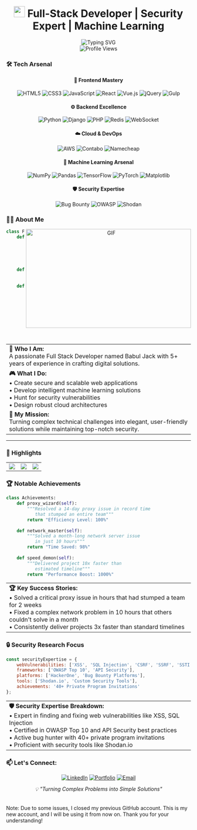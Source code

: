 <h1 align="center">
  <img src="https://media.giphy.com/media/hvRJCLFzcasrR4ia7z/giphy.gif" width="30px"/> Full-Stack Developer | Security Expert | Machine Learning 
</h1>

<div align="center">
  <img src="https://readme-typing-svg.herokuapp.com?font=Fira+Code&weight=500&size=25&pause=1000&color=3F97F7&center=true&vCenter=true&random=false&width=600&lines=Full+Stack+Development+Wizard;Security+Research+%26+Bug+Hunter;Machine+Learning+Engineer;AWS+Cloud+Expert" alt="Typing SVG" />
</div>

<div align="center">
  <img src="https://komarev.com/ghpvc/?username=babuljackdev&style=flat-square&color=blue" alt="Profile Views"/>
</div>

### 🛠️ Tech Arsenal

<div align="center">

#### 🎨 Frontend Mastery
![HTML5](https://img.shields.io/badge/HTML5-E34F26?style=for-the-badge&logo=html5&logoColor=white)
![CSS3](https://img.shields.io/badge/CSS3-1572B6?style=for-the-badge&logo=css3&logoColor=white)
![JavaScript](https://img.shields.io/badge/JavaScript-F7DF1E?style=for-the-badge&logo=javascript&logoColor=black)
![React](https://img.shields.io/badge/React-20232A?style=for-the-badge&logo=react&logoColor=61DAFB)
![Vue.js](https://img.shields.io/badge/Vue.js-35495E?style=for-the-badge&logo=vue.js&logoColor=4FC08D)
![jQuery](https://img.shields.io/badge/jQuery-0769AD?style=for-the-badge&logo=jquery&logoColor=white)
![Gulp](https://img.shields.io/badge/Gulp-CF4647?style=for-the-badge&logo=gulp&logoColor=white)

#### ⚙️ Backend Excellence
![Python](https://img.shields.io/badge/Python-3776AB?style=for-the-badge&logo=python&logoColor=white)
![Django](https://img.shields.io/badge/Django-092E20?style=for-the-badge&logo=django&logoColor=white)
![PHP](https://img.shields.io/badge/PHP-777BB4?style=for-the-badge&logo=php&logoColor=white)
![Redis](https://img.shields.io/badge/Redis-DC382D?style=for-the-badge&logo=redis&logoColor=white)
![WebSocket](https://img.shields.io/badge/WebSocket-010101?style=for-the-badge&logo=socket.io&logoColor=white)

#### ☁️ Cloud & DevOps
![AWS](https://img.shields.io/badge/AWS-232F3E?style=for-the-badge&logo=amazon-aws&logoColor=white)
![Contabo](https://img.shields.io/badge/Contabo-0078D4?style=for-the-badge&logo=server&logoColor=white)
![Namecheap](https://img.shields.io/badge/Namecheap-DE3723?style=for-the-badge&logo=domain&logoColor=white)

#### 🤖 Machine Learning Arsenal
![NumPy](https://img.shields.io/badge/NumPy-013243?style=for-the-badge&logo=numpy&logoColor=white)
![Pandas](https://img.shields.io/badge/Pandas-150458?style=for-the-badge&logo=pandas&logoColor=white)
![TensorFlow](https://img.shields.io/badge/TensorFlow-FF6F00?style=for-the-badge&logo=tensorflow&logoColor=white)
![PyTorch](https://img.shields.io/badge/PyTorch-EE4C2C?style=for-the-badge&logo=pytorch&logoColor=white)
![Matplotlib](https://img.shields.io/badge/Matplotlib-11557c?style=for-the-badge&logo=python&logoColor=white)

#### 🛡️ Security Expertise
![Bug Bounty](https://img.shields.io/badge/Bug_Bounty_Hunter-494649?style=for-the-badge&logo=hackerone&logoColor=white)
![OWASP](https://img.shields.io/badge/OWASP_TOP_10-000000?style=for-the-badge&logo=owasp&logoColor=white)
![Shodan](https://img.shields.io/badge/Shodan.io-FF6C37?style=for-the-badge&logo=shodan&logoColor=white)

</div>

### 👨‍💻 About Me

<div align="center">
  <img align="right" height="270px" width="450px" alt="GIF" src="https://raw.githubusercontent.com/Adam-pw/Adam-pw/main/animation_500_kxa883sd.gif" />
</div>

```python
class FullStackWizard:
    def __init__(self):
        self.name = "Babul Jack"
        self.role = "Full Stack Developer"
        self.language_spoken = ["hi_IN", "en_US"]
        self.experience = "5+ years"
        
    def say_hi(self):
        print("Thanks for dropping by! Let's build something amazing together!")
        
    def current_work(self):
        return {
            'focus': [
                'Building Secure Web Applications',
                'Machine Learning Solutions',
                'Bug Hunting',
                'Cloud Architecture'
            ],
            'passion': 'Solving Complex Problems'
        }
```

<div align="center">
  <table>
    <tr>
      <td>
        <b>🎯 Who I Am:</b><br>
        A passionate Full Stack Developer named Babul Jack with 5+ years of experience in crafting digital solutions.
      </td>
    </tr>
    <tr>
      <td>
        <b>🎮 What I Do:</b><br>
        • Create secure and scalable web applications<br>
        • Develop intelligent machine learning solutions<br>
        • Hunt for security vulnerabilities<br>
        • Design robust cloud architectures
      </td>
    </tr>
    <tr>
      <td>
        <b>💫 My Mission:</b><br>
        Turning complex technical challenges into elegant, user-friendly solutions while maintaining top-notch security.
      </td>
    </tr>
  </table>
</div>

---
### 🚀 Highlights

<table>
  <tr>
    <td>
      <img align="center" src="https://img.shields.io/badge/Bug_Bounty-40+-red?style=for-the-badge&logo=hackerone&logoColor=white" />
    </td>
    <td>
      <img align="center" src="https://img.shields.io/badge/Experience-5_Years+-blue?style=for-the-badge&logo=expertise&logoColor=white" />
    </td>
    <td>
      <img align="center" src="https://img.shields.io/badge/Problem_Solver-Elite-gold?style=for-the-badge&logo=solved&logoColor=white" />
    </td>
  </tr>
</table>

### 🏆 Notable Achievements

```python
class Achievements:
    def proxy_wizard(self):
        """Resolved a 14-day proxy issue in record time
           that stumped an entire team"""
        return "Efficiency Level: 100%"
    
    def network_master(self):
        """Solved a month-long network server issue
           in just 10 hours"""
        return "Time Saved: 98%"
        
    def speed_demon(self):
        """Delivered project 10x faster than
           estimated timeline"""
        return "Performance Boost: 1000%"
```

<div align="center">
  <table>
    <tr>
      <td>
        <b>🏆 Key Success Stories:</b><br>
        • Solved a critical proxy issue in hours that had stumped a team for 2 weeks<br>
        • Fixed a complex network problem in 10 hours that others couldn't solve in a month<br>
        • Consistently deliver projects 3x faster than standard timelines
      </td>
    </tr>
  </table>
</div>


### 🔒 Security Research Focus

```javascript
const securityExpertise = {
    webVulnerabilities: ['XSS', 'SQL Injection', 'CSRF', 'SSRF', 'SSTI'],
    frameworks: ['OWASP Top 10', 'API Security'],
    platforms: ['HackerOne', 'Bug Bounty Platforms'],
    tools: ['Shodan.io', 'Custom Security Tools'],
    achievements: '40+ Private Program Invitations'
};
```

<div align="center">
  <table>
    <tr>
      <td>
        <b>🛡️ Security Expertise Breakdown:</b><br>
        • Expert in finding and fixing web vulnerabilities like XSS, SQL Injection<br>
        • Certified in OWASP Top 10 and API Security best practices<br>
        • Active bug hunter with 40+ private program invitations<br>
        • Proficient with security tools like Shodan.io
      </td>
    </tr>
  </table>
</div>


### 📫 Let's Connect:

<div align="center">
  
[![LinkedIn](https://img.shields.io/badge/LinkedIn-0077B5?style=for-the-badge&logo=linkedin&logoColor=white)](https://www.linkedin.com/in/babul-jack-712129239/)
[![Portfolio](https://img.shields.io/badge/Portfolio-FF7139?style=for-the-badge&logo=Firefox-Browser&logoColor=white)](https://babuljackdev.pythonanywhere.com)
[![Email](https://img.shields.io/badge/Email-494649?style=for-the-badge&logo=gmail&logoColor=white)](mailto:babuljackdev@gmail.com)


</div>

<div align="center">
  <i>💡 "Turning Complex Problems into Simple Solutions"</i>
</div> 


<br>
<br>
<div align="left">
Note: Due to some issues, I closed my previous GitHub account. This is my new account, and I will be using it from now on. Thank you for your understanding!
</div>
